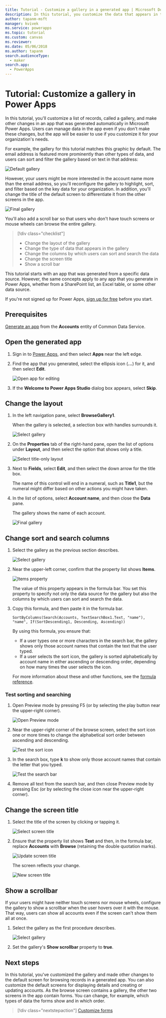 ```yaml
---
title: Tutorial - Customize a gallery in a generated app | Microsoft Docs
description: In this tutorial, you customize the data that appears in the gallery and other elements of an app that was generated automatically in Power Apps.
author: tapanm-msft
manager: kvivek
ms.service: powerapps
ms.topic: tutorial
ms.custom: canvas
ms.reviewer: 
ms.date: 05/06/2018
ms.author: tapanm
search.audienceType: 
  - maker
search.app: 
  - PowerApps
---
```

# Tutorial: Customize a gallery in Power Apps

In this tutorial, you'll customize a list of records, called a gallery, and make other changes in an app that was generated automatically in Microsoft Power Apps. Users can manage data in the app even if you don't make these changes, but the app will be easier to use if you customize it for your organization's needs.

For example, the gallery for this tutorial matches this graphic by default. The email address is featured more prominently than other types of data, and users can sort and filter the gallery based on text in that address:

![Default gallery](./media/customize-layout-sharepoint/gallery-before.png)

However, your users might be more interested in the account name more than the email address, so you'll reconfigure the gallery to highlight, sort, and filter based on the key data for your organization. In addition, you'll change the title of the default screen to differentiate it from the other screens in the app.

![Final gallery](./media/customize-layout-sharepoint/gallery-after.png)

You'll also add a scroll bar so that users who don't have touch screens or mouse wheels can browse the entire gallery.

> [!div class="checklist"]
> * Change the layout of the gallery
> * Change the type of data that appears in the gallery
> * Change the columns by which users can sort and search the data
> * Change the screen title
> * Show a scroll bar

This tutorial starts with an app that was generated from a specific data source. However, the same concepts apply to any app that you generate in Power Apps, whether from a SharePoint list, an Excel table, or some other data source.

If you're not signed up for Power Apps, [sign up for free](https://make.powerapps.com?utm_source=padocs&utm_medium=linkinadoc&utm_campaign=referralsfromdoc) before you start.

## Prerequisites

[Generate an app](data-platform-create-app.md) from the **Accounts** entity of Common Data Service.

## Open the generated app

1. Sign in to [Power Apps](https://make.powerapps.com?utm_source=padocs&utm_medium=linkinadoc&utm_campaign=referralsfromdoc), and then select **Apps** near the left edge.

1. Find the app that you generated, select the ellipsis icon (**...**) for it, and then select **Edit**.

    ![Open app for editing](./media/customize-layout-sharepoint/open-app.png)

1. If the **Welcome to Power Apps Studio** dialog box appears, select **Skip**.

## Change the layout

1. In the left navigation pane, select **BrowseGallery1**.

    When the gallery is selected, a selection box with handles surrounds it.

    ![Select gallery](media/customize-layout-sharepoint/select-gallery-1.png)

1. On the **Properties** tab of the right-hand pane, open the list of options under **Layout**, and then select the option that shows only a title.

    ![Select title-only layout](./media/customize-layout-sharepoint/choose-layout.png)

1. Next to **Fields**, select **Edit**, and then select the down arrow for the title box.

    The name of this control will end in a numeral, such as **Title1**, but the numeral might differ based on other actions you might have taken.

1. In the list of options, select **Account name**, and then close the **Data** pane.

    The gallery shows the name of each account.

    ![Final gallery](./media/customize-layout-sharepoint/final-gallery.png)

## Change sort and search columns

1. Select the gallery as the previous section describes.

    ![Select gallery](./media/customize-layout-sharepoint/select-gallery-title.png)

1. Near the upper-left corner, confirm that the property list shows **Items**.

    ![Items property](./media/customize-layout-sharepoint/items-property.png)

    The value of this property appears in the formula bar. You set this property to specify not only the data source for the gallery but also the columns by which users can sort and search the data.

1. Copy this formula, and then paste it in the formula bar.

    ```SortByColumns(Search(Accounts, TextSearchBox1.Text, "name"), "name", If(SortDescending1, Descending, Ascending))```

    By using this formula, you ensure that:

    * If a user types one or more characters in the search bar, the gallery shows only those account names that contain the text that the user typed.
    * If a user selects the sort icon, the gallery is sorted alphabetically by account name in either ascending or descending order, depending on how many times the user selects the icon.

     For more information about these and other functions, see the [formula reference](formula-reference.md).

### Test sorting and searching

1. Open Preview mode by pressing F5 (or by selecting the play button near the upper-right corner).

    ![Open Preview mode](./media/customize-layout-sharepoint/open-preview.png)

1. Near the upper-right corner of the browse screen, select the sort icon one or more times to change the alphabetical sort order between ascending and descending.

    ![Test the sort icon](./media/customize-layout-sharepoint/sort-button.png)

1. In the search box, type **k** to show only those account names that contain the letter that you typed.

    ![Test the search bar](./media/customize-layout-sharepoint/test-filter.png)

1. Remove all text from the search bar, and then close Preview mode by pressing Esc (or by selecting the close icon near the upper-right corner).

## Change the screen title

1. Select the title of the screen by clicking or tapping it.

    ![Select screen title](./media/customize-layout-sharepoint/select-title.png)

1. Ensure that the property list shows **Text** and then, in the formula bar, replace **Accounts** with **Browse** (retaining the double quotation marks).

    ![Update screen title](./media/customize-layout-sharepoint/change-screen-title.png)

    The screen reflects your change.

    ![New screen title](./media/customize-layout-sharepoint/new-screen-title.png)

## Show a scrollbar

If your users might have neither touch screens nor mouse wheels, configure the gallery to show a scrollbar when the user hovers over it with the mouse. That way, users can show all accounts even if the screen can't show them all at once.

1. Select the gallery as the first procedure describes.

    ![Select gallery](./media/customize-layout-sharepoint/select-gallery-sorted.png)

1. Set the gallery's **Show scrollbar** property to **true**.

## Next steps

In this tutorial, you've customized the gallery and made other changes to the default screen for browsing records in a generated app. You can also customize the default screens for displaying details and creating or updating accounts. As the browse screen contains a gallery, the other two screens in the app contain forms. You can change, for example, which types of data the forms show and in which order.

> [!div class="nextstepaction"]
> [Customize forms](customize-forms-sharepoint.md)

